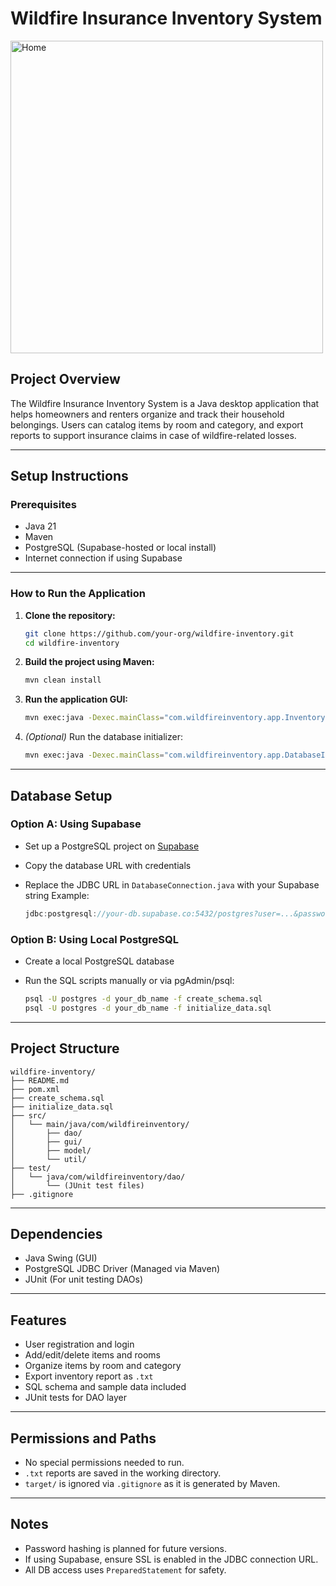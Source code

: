 # Wildfire Insurance Inventory System
<img width="500" alt="Home" src="https://github.com/user-attachments/assets/171e20c2-52aa-4082-a9a8-8cd00110e89f" />

## Project Overview

The Wildfire Insurance Inventory System is a Java desktop application that helps homeowners and renters organize and track their household belongings. Users can catalog items by room and category, and export reports to support insurance claims in case of wildfire-related losses.

---

## Setup Instructions

### Prerequisites

* Java 21
* Maven
* PostgreSQL (Supabase-hosted or local install)
* Internet connection if using Supabase

---

### How to Run the Application

1. **Clone the repository:**

   ```bash
   git clone https://github.com/your-org/wildfire-inventory.git
   cd wildfire-inventory
   ```

2. **Build the project using Maven:**

   ```bash
   mvn clean install
   ```

3. **Run the application GUI:**

   ```bash
   mvn exec:java -Dexec.mainClass="com.wildfireinventory.app.InventoryGUI"
   ```

4. *(Optional)* Run the database initializer:

   ```bash
   mvn exec:java -Dexec.mainClass="com.wildfireinventory.app.DatabaseInitializer"
   ```

---

## Database Setup

### Option A: Using Supabase

* Set up a PostgreSQL project on [Supabase](https://supabase.com/)
* Copy the database URL with credentials
* Replace the JDBC URL in `DatabaseConnection.java` with your Supabase string
  Example:

  ```java
  jdbc:postgresql://your-db.supabase.co:5432/postgres?user=...&password=...&sslmode=require
  ```

### Option B: Using Local PostgreSQL

* Create a local PostgreSQL database
* Run the SQL scripts manually or via pgAdmin/psql:

  ```bash
  psql -U postgres -d your_db_name -f create_schema.sql
  psql -U postgres -d your_db_name -f initialize_data.sql
  ```

---

## Project Structure

```
wildfire-inventory/
├── README.md
├── pom.xml
├── create_schema.sql
├── initialize_data.sql
├── src/
│   └── main/java/com/wildfireinventory/
│       ├── dao/
│       ├── gui/
│       ├── model/
│       └── util/
├── test/
│   └── java/com/wildfireinventory/dao/
│       └── (JUnit test files)
├── .gitignore
```

---

## Dependencies

* Java Swing (GUI)
* PostgreSQL JDBC Driver (Managed via Maven)
* JUnit (For unit testing DAOs)

---

## Features

* User registration and login
* Add/edit/delete items and rooms
* Organize items by room and category
* Export inventory report as `.txt`
* SQL schema and sample data included
* JUnit tests for DAO layer

---

## Permissions and Paths

* No special permissions needed to run.
* `.txt` reports are saved in the working directory.
* `target/` is ignored via `.gitignore` as it is generated by Maven.

---

## Notes

* Password hashing is planned for future versions.
* If using Supabase, ensure SSL is enabled in the JDBC connection URL.
* All DB access uses `PreparedStatement` for safety.
